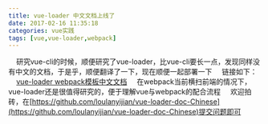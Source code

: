 ```yaml
---
title: vue-loader 中文文档上线了
date: 2017-02-16 11:35:18
categories: vue实践
tags: [vue,vue-loader,webpack]
---
```


&nbsp;&nbsp;&nbsp;&nbsp;研究vue-cli的时候，顺便研究了vue-loader，比vue-cli要长一点，发现同样没有中文的文档，于是乎，顺便翻译了一下，现在顺便一起部署一下
&nbsp;&nbsp;&nbsp;&nbsp;链接如下：
&nbsp;&nbsp;&nbsp;&nbsp;<a href="https://loulanyijian.github.io/vue-loader-doc-Chinese/" target="_blank">vue-loader webpack模板中文文档</a>
&nbsp;&nbsp;&nbsp;&nbsp;在webpack当前横扫前端的情况下，vue-loader还是很值得研究的，便于理解vue与webpack的配合流程
&nbsp;&nbsp;&nbsp;&nbsp;欢迎拍砖，在[https://github.com/loulanyijian/vue-loader-doc-Chinese](https://github.com/loulanyijian/vue-loader-doc-Chinese)提交问题即可